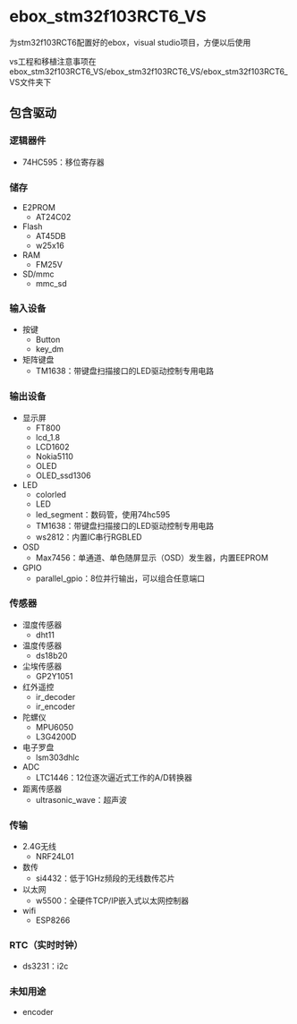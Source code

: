 # ebox_stm32f103RCT6_VS
为stm32f103RCT6配置好的ebox，visual studio项目，方便以后使用

vs工程和移植注意事项在ebox_stm32f103RCT6_VS/ebox_stm32f103RCT6_VS/ebox_stm32f103RCT6_VS文件夹下

## 包含驱动
### 逻辑器件
- 74HC595：移位寄存器
### 储存
- E2PROM
    - AT24C02
- Flash
    - AT45DB
    - w25x16
- RAM
    - FM25V
- SD/mmc
    - mmc_sd
### 输入设备
- 按键
    - Button
    - key_dm
- 矩阵键盘
    - TM1638：带键盘扫描接口的LED驱动控制专用电路
### 输出设备
- 显示屏
    - FT800
    - lcd_1.8
    - LCD1602
    - Nokia5110
    - OLED
    - OLED_ssd1306
- LED
    - colorled
    - LED
    - led_segment：数码管，使用74hc595
    - TM1638：带键盘扫描接口的LED驱动控制专用电路
    - ws2812：内置IC串行RGBLED
- OSD
    - Max7456：单通道、单色随屏显示（OSD）发生器，内置EEPROM
- GPIO
    - parallel_gpio：8位并行输出，可以组合任意端口
### 传感器
- 湿度传感器
    - dht11
- 温度传感器
    - ds18b20
- 尘埃传感器
    - GP2Y1051
- 红外遥控
    - ir_decoder
    - ir_encoder
- 陀螺仪
    - MPU6050
    - L3G4200D
- 电子罗盘
    - lsm303dhlc
- ADC
    - LTC1446：12位逐次逼近式工作的A/D转换器
- 距离传感器
    - ultrasonic_wave：超声波
### 传输
- 2.4G无线
    - NRF24L01
- 数传
    - si4432：低于1GHz频段的无线数传芯片
- 以太网
    - w5500：全硬件TCP/IP嵌入式以太网控制器
- wifi
    - ESP8266
### RTC（实时时钟）
- ds3231：i2c
### 未知用途
- encoder
